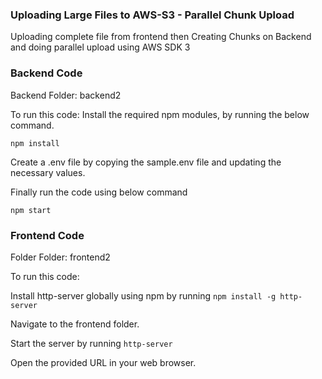 ### Uploading Large Files to AWS-S3 - Parallel Chunk Upload

Uploading complete file from frontend then Creating Chunks on Backend and doing parallel upload using AWS SDK 3


### Backend Code

Backend Folder: backend2

To run this code: Install the required npm modules, by running the below command.
```
npm install
```

Create a .env file by copying the sample.env file and updating the necessary values.

Finally run the code using below command
```
npm start
```
  
### Frontend Code

Folder Folder: frontend2

To run this code:

Install http-server globally using npm by running `npm install -g http-server`

Navigate to the frontend folder.

Start the server by running `http-server`

Open the provided URL in your web browser.

